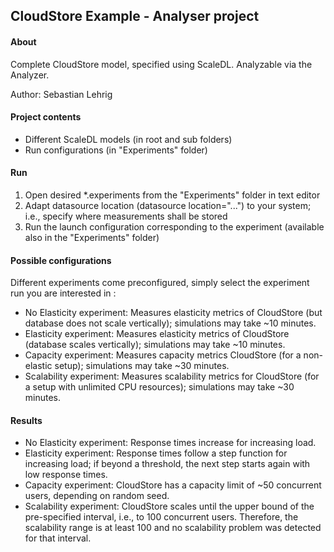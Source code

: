 CloudStore Example - Analyser project
-------

#### About
Complete CloudStore model, specified using ScaleDL. Analyzable via the Analyzer.

Author: Sebastian Lehrig

#### Project contents
- Different ScaleDL models (in root and sub folders)
- Run configurations (in "Experiments" folder)

#### Run
1. Open desired *.experiments from the "Experiments" folder in text editor
2. Adapt datasource location (datasource location="...") to your system; i.e., specify where measurements shall be stored
3. Run the launch configuration corresponding to the experiment (available also in the "Experiments" folder)

#### Possible configurations 
Different experiments come preconfigured, simply select the experiment run you are interested in :

- No Elasticity experiment: Measures elasticity metrics of CloudStore (but database does not scale vertically); simulations may take ~10 minutes.
- Elasticity experiment: Measures elasticity metrics of CloudStore (database scales vertically); simulations may take ~10 minutes.
- Capacity experiment: Measures capacity metrics CloudStore (for a non-elastic setup); simulations may take ~30 minutes.
- Scalability experiment: Measures scalability metrics for CloudStore (for a setup with unlimited CPU resources); simulations may take ~30 minutes.

#### Results
- No Elasticity experiment: Response times increase for increasing load.
- Elasticity experiment: Response times follow a step function for increasing load; if beyond a threshold, the next step starts again with low response times.
- Capacity experiment: CloudStore has a capacity limit of ~50 concurrent users, depending on random seed.
- Scalability experiment: CloudStore scales until the upper bound of the pre-specified interval, i.e., to 100 concurrent users. Therefore, the scalability range is at least 100 and no scalability problem was detected for that interval.





